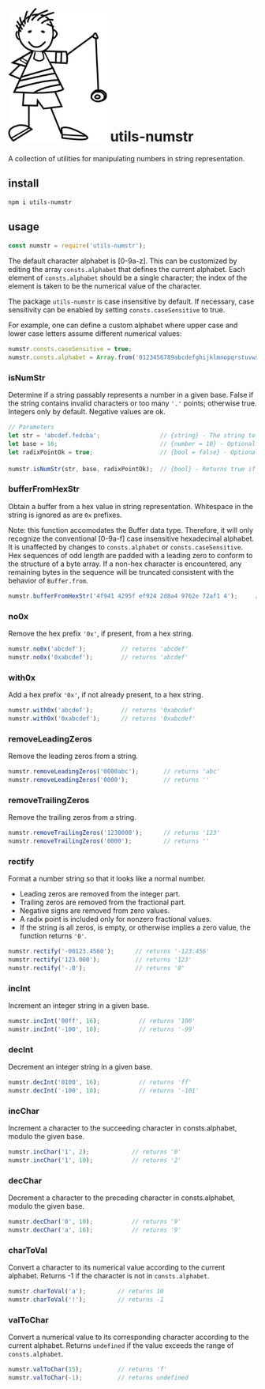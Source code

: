 # <img src="./yoyo.png" width="200" /> utils-numstr

A collection of utilities for manipulating numbers in string representation.

## install

```
npm i utils-numstr
```

## usage

```javascript
const numstr = require('utils-numstr');
```

The default character alphabet is [0-9a-z].  This can be customized by editing the array `consts.alphabet` that defines the current alphabet.  Each element of `consts.alphabet` should be a single character; the index of the element is taken to be the numerical value of the character.

The package `utils-numstr` is case insensitive by default.  If necessary, case sensitivity can be enabled by setting `consts.caseSensitive` to true.

For example, one can define a custom alphabet where upper case and lower case letters assume different numerical values:

```javascript
numstr.consts.caseSensitive = true;
numstr.consts.alphabet = Array.from('0123456789abcdefghijklmnopqrstuvwxyzABCDEFGHIJKLMNOPQRSTUVWXYZ');
```

### isNumStr

Determine if a string passably represents a number in a given base.  False if the string contains invalid characters or too many `'.'` points; otherwise true.  Integers only by default.  Negative values are ok.

```javascript
// Parameters
let str = 'abcdef.fedcba';                 // {string} - The string to test.
let base = 16;                             // {number = 10} - Optional. The ostensible base of the string.
let radixPointOk = true;                   // {bool = false} - Optional. If false, only integers are allowed.

numstr.isNumStr(str, base, radixPointOk);  // {bool} - Returns true if the string is a number in the specified base, false otherwise.
```

### bufferFromHexStr

Obtain a buffer from a hex value in string representation.  Whitespace in the string is ignored as are `0x` prefixes.

Note: this function accomodates the Buffer data type.  Therefore, it will only recognize the conventional [0-9a-f] case insensitive hexadecimal alphabet.  It is unaffected by changes to `consts.alphabet` or `consts.caseSensitive`.  Hex sequences of odd length are padded with a leading zero to conform to the structure of a byte array.  If a non-hex character is encountered, any remaining bytes in the sequence will be truncated consistent with the behavior of `Buffer.from`.

```javascript
numstr.bufferFromHexStr('4f941 4295f ef924 2d8a4 9762e 72af1 4');     // returns <Buffer 04 f9 41 42 95 fe f9 24 2d 8a 49 76 2e 72 af 14>
```


### no0x

Remove the hex prefix `'0x'`, if present, from a hex string.

```javascript
numstr.no0x('abcdef');          // returns 'abcdef'
numstr.no0x('0xabcdef');        // returns 'abcdef'
```

### with0x

Add a hex prefix `'0x'`, if not already present, to a hex string.

```javascript
numstr.with0x('abcdef');        // returns '0xabcdef'
numstr.with0x('0xabcdef');      // returns '0xabcdef'
```

### removeLeadingZeros

Remove the leading zeros from a string.

```javascript
numstr.removeLeadingZeros('0000abc');       // returns 'abc'
numstr.removeLeadingZeros('0000');          // returns ''
```

### removeTrailingZeros

Remove the trailing zeros from a string.

```javascript
numstr.removeTrailingZeros('1230000');      // returns '123'
numstr.removeTrailingZeros('0000');         // returns ''
```

### rectify

Format a number string so that it looks like a normal number.

* Leading zeros are removed from the integer part. 
* Trailing zeros are removed from the fractional part. 
* Negative signs are removed from zero values. 
* A radix point is included only for nonzero fractional values. 
* If the string is all zeros, is empty, or otherwise implies a zero value, the function returns `'0'`.

```javascript
numstr.rectify('-00123.4560');      // returns '-123.456'
numstr.rectify('123.000');          // returns '123'
numstr.rectify('-.0');              // returns '0'
```

### incInt

Increment an integer string in a given base.

```javascript
numstr.incInt('00ff', 16);           // returns '100'
numstr.incInt('-100', 10);           // returns '-99'
```

### decInt

Decrement an integer string in a given base.

```javascript
numstr.decInt('0100', 16);           // returns 'ff'
numstr.decInt('-100', 10);           // returns '-101'
```

### incChar

Increment a character to the succeeding character in consts.alphabet, modulo the given base.

```javascript
numstr.incChar('1', 2);            // returns '0'
numstr.incChar('1', 10);           // returns '2'
```

### decChar

Decrement a character to the preceding character in consts.alphabet, modulo the given base.

```javascript
numstr.decChar('0', 10);           // returns '9'
numstr.decChar('a', 16);           // returns '9'
```

### charToVal

Convert a character to its numerical value according to the current alphabet.  Returns -1 if the character is not in `consts.alphabet`.

```javascript
numstr.charToVal('a');         // returns 10
numstr.charToVal('!');         // returns -1
```

### valToChar

Convert a numerical value to its corresponding character according to the current alphabet.  Returns `undefined` if the value exceeds the range of `consts.alphabet`.

```javascript
numstr.valToChar(15);          // returns 'f'
numstr.valToChar(-1);          // returns undefined
```